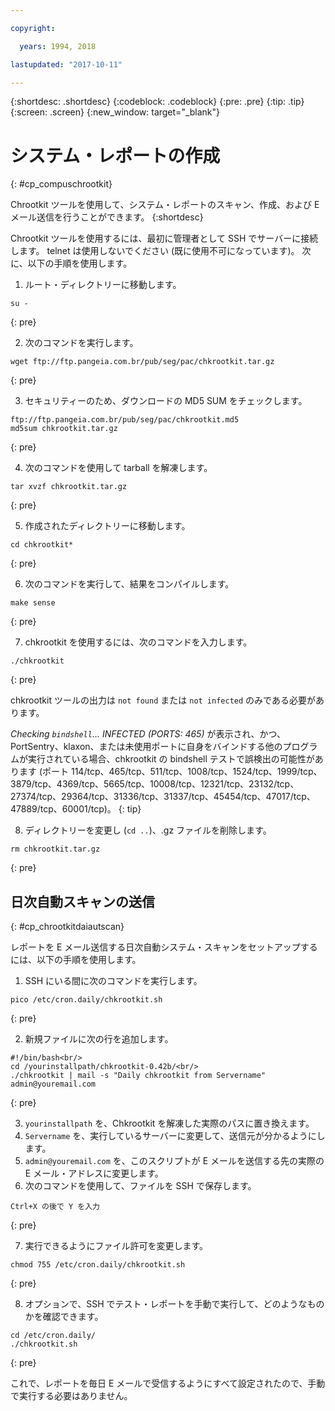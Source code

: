 ```yaml
---

copyright:

  years: 1994, 2018

lastupdated: "2017-10-11"

---
```


{:shortdesc: .shortdesc}
{:codeblock: .codeblock}
{:pre: .pre}
{:tip: .tip}
{:screen: .screen}
{:new_window: target="_blank"}

# システム・レポートの作成
{: #cp_compuschrootkit}

Chrootkit ツールを使用して、システム・レポートのスキャン、作成、および E メール送信を行うことができます。
{:shortdesc}

Chrootkit ツールを使用するには、最初に管理者として SSH でサーバーに接続します。 telnet は使用しないでください (既に使用不可になっています)。 次に、以下の手順を使用します。

1. ルート・ディレクトリーに移動します。  

  ```
  su -
  ```
  {: pre}

2. 次のコマンドを実行します。

  ```
  wget ftp://ftp.pangeia.com.br/pub/seg/pac/chkrootkit.tar.gz
  ```
  {: pre}

3. セキュリティーのため、ダウンロードの MD5 SUM をチェックします。<br/>

  ```
  ftp://ftp.pangeia.com.br/pub/seg/pac/chkrootkit.md5
  md5sum chkrootkit.tar.gz
  ```
  {: pre}

4. 次のコマンドを使用して tarball を解凍します。<br/>

  ```
  tar xvzf chkrootkit.tar.gz
  ```
  {: pre}

5. 作成されたディレクトリーに移動します。

  ```
  cd chkrootkit*
  ```
  {: pre}

6. 次のコマンドを実行して、結果をコンパイルします。

  ```
  make sense
  ```
  {: pre}

7. chkrootkit を使用するには、次のコマンドを入力します。

  ```
  ./chkrootkit
  ```
  {: pre}

chkrootkit ツールの出力は `not found` または `not infected` のみである必要があります。

*Checking `bindshell`... INFECTED (PORTS: 465)* が表示され、かつ、PortSentry、klaxon、または未使用ポートに自身をバインドする他のプログラムが実行されている場合、chkrootkit の bindshell テストで誤検出の可能性があります (ポート 114/tcp、465/tcp、511/tcp、1008/tcp、1524/tcp、1999/tcp、3879/tcp、4369/tcp、5665/tcp、10008/tcp、12321/tcp、23132/tcp、27374/tcp、29364/tcp、31336/tcp、31337/tcp、45454/tcp、47017/tcp、47889/tcp、60001/tcp)。
{: tip}

8. ディレクトリーを変更し (`cd ..`)、.gz ファイルを削除します。  

  ```
  rm chkrootkit.tar.gz
  ```
  {: pre}

## 日次自動スキャンの送信
{: #cp_chrootkitdaiautscan}

レポートを E メール送信する日次自動システム・スキャンをセットアップするには、以下の手順を使用します。

1. SSH にいる間に次のコマンドを実行します。

  ```
  pico /etc/cron.daily/chkrootkit.sh
  ```
  {: pre}

2. 新規ファイルに次の行を追加します。

  ```
  #!/bin/bash<br/>
  cd /yourinstallpath/chkrootkit-0.42b/<br/>
  ./chkrootkit | mail -s "Daily chkrootkit from Servername" admin@youremail.com
  ```
  {: pre}

3. `yourinstallpath` を、Chkrootkit を解凍した実際のパスに置き換えます。
4. `Servername` を、実行しているサーバーに変更して、送信元が分かるようにします。
5. `admin@youremail.com` を、このスクリプトが E メールを送信する先の実際の E メール・アドレスに変更します。
6. 次のコマンドを使用して、ファイルを SSH で保存します。

  ```
  Ctrl+X の後で Y を入力
  ```
  {: pre}

7. 実行できるようにファイル許可を変更します。

  ```
  chmod 755 /etc/cron.daily/chkrootkit.sh
  ```
  {: pre}

8.  オプションで、SSH でテスト・レポートを手動で実行して、どのようなものかを確認できます。

  ```
  cd /etc/cron.daily/
  ./chkrootkit.sh
  ```
  {: pre}

これで、レポートを毎日 E メールで受信するようにすべて設定されたので、手動で実行する必要はありません。
